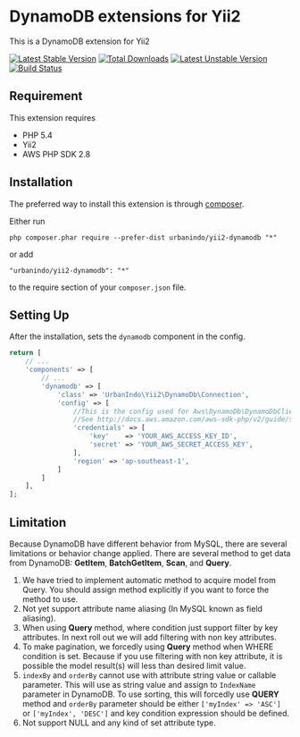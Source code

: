 # DynamoDB extensions for Yii2

This is a DynamoDB extension for Yii2


[![Latest Stable Version](https://poser.pugx.org/urbanindo/yii2-dynamodb/v/stable.svg)](https://packagist.org/packages/urbanindo/yii2-dynamodb)
[![Total Downloads](https://poser.pugx.org/urbanindo/yii2-dynamodb/downloads.svg)](https://packagist.org/packages/urbanindo/yii2-dynamodb)
[![Latest Unstable Version](https://poser.pugx.org/urbanindo/yii2-dynamodb/v/unstable.svg)](https://packagist.org/packages/urbanindo/yii2-dynamodb)
[![Build Status](https://travis-ci.org/urbanindo/yii2-dynamodb.svg)](https://travis-ci.org/urbanindo/yii2-dynamodb)

## Requirement

This extension requires
- PHP 5.4
- Yii2
- AWS PHP SDK 2.8

## Installation

The preferred way to install this extension is through [composer](http://getcomposer.org/download/).

Either run

```
php composer.phar require --prefer-dist urbanindo/yii2-dynamodb "*"
```

or add

```
"urbanindo/yii2-dynamodb": "*"
```

to the require section of your `composer.json` file.

## Setting Up

After the installation, sets the `dynamodb` component in the config.

```php
return [
    // ...
    'components' => [
        // ...
        'dynamodb' => [
            'class' => 'UrbanIndo\Yii2\DynamoDb\Connection',
            'config' => [
                //This is the config used for Aws\DynamoDb\DynamoDbClient::factory()
                //See http://docs.aws.amazon.com/aws-sdk-php/v2/guide/service-dynamodb.html#factory-method
                'credentials' => [
                    'key'    => 'YOUR_AWS_ACCESS_KEY_ID',
                    'secret' => 'YOUR_AWS_SECRET_ACCESS_KEY',
                ],
                'region' => 'ap-southeast-1',
            ]
        ]
    ],
];
```

## Limitation

Because DynamoDB have different behavior from MySQL, there are several
limitations or behavior change applied. There are several method to get data from
DynamoDB: __GetItem__, __BatchGetItem__, __Scan__, and __Query__.

1. We have tried to implement automatic method to acquire model from Query. You should
assign method explicitly if you want to force the method to use.
2. Not yet support attribute name aliasing (In MySQL known as field aliasing).
3. When using __Query__ method, where condition just support filter by key attributes.
In next roll out we will add filtering with non key attributes.
4. To make pagination, we forcedly using __Query__ method when WHERE condition is set.
Because if you use filtering with non key attribute, it is possible the model result(s)
will less than desired limit value.
5. `indexBy` and `orderBy` cannot use with attribute string value or callable parameter.
This will use as string value and assign to `IndexName` parameter in DynamoDB. To
use sorting, this will forcedly use __QUERY__ method and `orderBy` parameter should be
either `['myIndex' => 'ASC']` or `['myIndex', 'DESC']` and key condition expression
should be defined.
6. Not support NULL and any kind of set attribute type.
